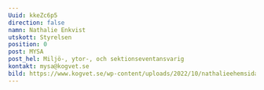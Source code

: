 ```yaml
---
Uuid: kkeZc6p5
direction: false
namn: Nathalie Enkvist
utskott: Styrelsen
position: 0
post: MYSA
post_hel: Miljö-, ytor-, och sektionseventansvarig
kontakt: mysa@kogvet.se
bild: https://www.kogvet.se/wp-content/uploads/2022/10/nathalieehemsida.png
---
```

